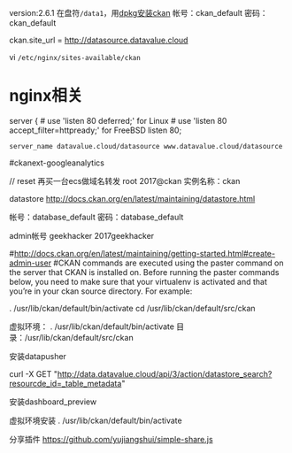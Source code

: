 version:2.6.1
在盘符`/data1`，用[dpkg安装ckan](http://docs.ckan.org/en/latest/maintaining/installing/install-from-package.html)
帐号：ckan_default
密码：ckan_default

ckan.site_url = http://datasource.datavalue.cloud

vi `/etc/nginx/sites-available/ckan`

# nginx相关
server {
    # use 'listen 80 deferred;' for Linux
    # use 'listen 80 accept_filter=httpready;' for FreeBSD
    listen 80;

    server_name datavalue.cloud/datasource www.datavalue.cloud/datasource

#ckanext-googleanalytics


// reset
再买一台ecs做域名转发
root
2017@ckan
实例名称：ckan

datastore
http://docs.ckan.org/en/latest/maintaining/datastore.html

帐号：database_default
密码：database_default

admin帐号
geekhacker
2017geekhacker

#http://docs.ckan.org/en/latest/maintaining/getting-started.html#create-admin-user
#CKAN commands are executed using the paster command on the server that CKAN is installed on. Before running the paster commands below, you need to make sure that your virtualenv is activated and that you’re in your ckan source directory. For example:

. /usr/lib/ckan/default/bin/activate
cd /usr/lib/ckan/default/src/ckan

虚拟环境： . /usr/lib/ckan/default/bin/activate
目录：/usr/lib/ckan/default/src/ckan


安装datapusher


curl -X GET "http://data.datavalue.cloud/api/3/action/datastore_search?resourcde_id=_table_metadata"


安装dashboard_preview

虚拟环境安装
. /usr/lib/ckan/default/bin/activate

分享插件
https://github.com/yujiangshui/simple-share.js
